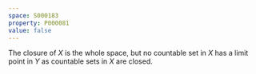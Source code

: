 ```yaml
---
space: S000183
property: P000081
value: false
---
```


The closure of $X$ is the whole space, but no countable set in $X$ has
a limit point in $Y$ as countable sets in $X$ are closed.
